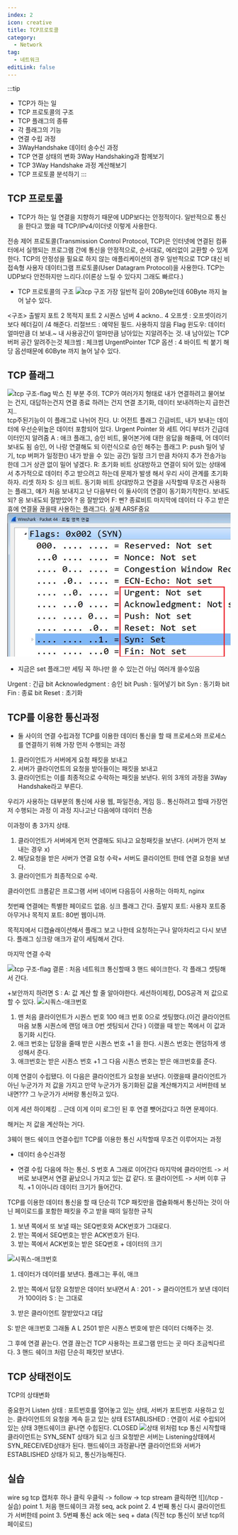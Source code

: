 ```yaml
---
index: 2
icon: creative
title: TCP프로토콜
category:
  - Network
tag:
  - 네트워크
editLink: false
---
```


:::tip

- TCP가 하는 일
- TCP 프로토콜의 구조
- TCP 플래그의 종류
- 각 플래그의 기능
- 연결 수립 과정
- 3WayHandshake 데이터 송수신 과정
- TCP 연결 상태의 변화 3Way Handshaking과 함께보기
- TCP 3Way Handshake 과정 계산해보기
- TCP 프로토콜 분석하기
  :::

## TCP 프로토콜

- TCP가 하는 일
  연결을 지향하기 때문에 UDP보다는 안정적이다. 일반적으로 통신을 한다고 했을 때
  TCP/IPv4/이더넷 이렇게 사용한다.

전송 제어 프로토콜(Transmission Control Protocol, TCP)은 인터넷에
연결된 컴퓨터에서 실행되는 프로그램 간에 통신을
안정적으로, 순서대로, 에러없이 교환할 수 있게 한다.
TCP의 안정성을 필요로 하지 않는 애플리케이션의 경우 일반적으로
TCP 대신 비접속형 사용자 데이터그램 프로토콜(User Datagram
Protocol)을 사용한다.
TCP는 UDP보다 안전하지만 느리다.(이론상 느릴 수 있다지 그래도 빠르다.)

- TCP 프로토콜의 구조
  ![tcp 구조](./img8-udp프로토콜-패킷캡처-ㅆㄹ쎼.png)
  가장 일반적 길이 20Byte인데 60Byte 까지 늘어 날수 있다.

<구조>
출발지 포트 2
목적지 포트 2
시퀀스 넘버 4
ackno.. 4
오프셋 : 오프셋이라기보다 헤더길이 /4 해준다.
리절브드 : 예약된 필드. 사용하지 않음
Flag
윈도우: 데이터 얼마만큼 더 보내.~ 내 사용공간이 얼마만큼 남아있는 지알려주는 것. 내 남아있는 TCP버퍼 공간 알려주는것
체크썸 : 체크썸
UrgentPointer
TCP 옵션 : 4 바이트 씩 붙기 해당 옵션때문에 60Byte 까지 늘어 날수 있다.

## TCP 플래그

![tcp 구조-flag](./img8-udp프로토콜-패킷캡처-ㅆㄹ쎼.png)
박스 친 부분 주의.
TCP가 여러가지 형태로
내가 연결하려고 물어보는 건지, 대답하는건지 연결 종료 하려는 건지 연결 초기화, 데이터 보내려하는지 급한건지..  
 tcp주된기능이 이 플래그로 나뉘어 진다.
U: 어전트 플래그 긴급비트, 내가 보내는 데이터에 우선순위높은 데이터 포함되어 있다.
Urgent Pointer 와 세트 어디 부터가 긴급데이터인지 알려줌
A : 애크 플래그, 승인 비트, 물어본거에 대한 응답을 해줄때, 어 데이터 보내도 됨 승인, 어 나랑 연결해도 되 이런식으로 승인 해주는 플래그
P: push 밀어 넣기, tcp 버퍼가 일정한() 내가 받을 수 있는 공간) 일정 크기 만큼 차야지 추가 전송가능한데 그거 상관 없이 밀어 넣겠다.
R: 초기화 비트 상대방하고 연결이 되어 있는 상태에서 추가적으로 데이터 주고 받으려고 하는데 문제가 발생 해서 우리 사이 관계를 초기화 하자. 리셋 하자
S: 싱크 비트. 동기화 비트 상대방하고 연결을 시작할때 무조건 사용하는 플래그, 얘가 처음 보내지고 난 다음부터 이 둘사이의 연결이 동기화기작한다. 보내도되? 응 보내도되 잘받았어 ? 응 잘받았어
F: 삔? 종료비트 마지막에 데이터 다 주고 받은 휴에 연결울 끊을때 사용하는 플래그다. 실제
ARSF중요  
![tcp 구조-flag](./img/09.tcp-플래그.png)

- 지금은 set 플래그만 세팅 꼭 하나만 쓸 수 있는건 아님 여러개 쓸수있음

Urgent : 긴급 bit
Acknowledgment : 승인 bit
Push : 밀어넣기 bit
Syn : 동기화 bit
Fin : 종료 bit
Reset : 초기화

## TCP를 이용한 통신과정

- 둘 사이의 연결 수립과정
  TCP를 이용한 데이터 통신을 할 때 프로세스와 프로세스를 연결하기 위해
  가장 먼저 수행되는 과정

1. 클라이언트가 서버에게 요청 패킷을 보내고
2. 서버가 클라이언트의 요청을 받아들이는 패킷을 보내고
3. 클라이언트는 이를 최종적으로 수락하는 패킷을 보낸다.
   위의 3개의 과정을 3Way Handshake라고 부른다.

우리가 사용하는 대부분의 통신에 사용 웹, 파일전송, 게임 등..
통신하려고 할때 가장먼저 수행되는 과정
이 과정 지나고난 다음에야 데이터 전송

이과정이 총 3가지 상태.

1. 클라이언트가 서버에게 먼저 연결해도 되냐고 요청패킷을 보낸다.
   (서버가 먼저 보내는 경우 x)
2. 해당요청을 받은 서버가 연결 요청 수락+ 서버도 클라이언트 한테 연결 요청을 보낸다.
3. 클라이언트가 최종적으로 수락.

클라이언트 크롬같은 프로그램
서버 네이버 다음등이 사용하는 아파치, nginx

첫번째 연결에는 특별한 페이로드 없음. 싱크 플래그 간다.
출발지 포트: 사용자 포트중 아무거나
목적지 포트: 80번 웹이니까.

목적지에서 디캡슐래이션해서 플래그 보고 나한테 요청하는구나 알아차리고
다시 보낸다.
플래그 싱크랑 애크가 같이 세팅해서 간다.

마지막 연결 수락

![tcp 구조-flag](./img/09.tcp-플래그-도식도.png)
결론 : 처음 네트워크 통신할때 3 핸드 쉐이크한다. 각 플래그 셋팅해서 간다.

+보안까지 하려면 S : A: 값 계산 할 줄 알아야한다.
세션하이제킹, DOS공격 저 값으로 할 수 있다.
![시쿼스-애크번호](./img/09.tcp-플래그-도식도.png)

1.  맨 처음 클라이언트가 시퀀스 번호 100 애크 번호 0으로 셋팅했다.(이건 클라이언트 마음 보통 시퀀스에 랜덤 애크 0번 셋팅되서 간다 )
    이랬을 때 받는 쪽에서 이 값과 동기화 시킨다.
2.  애크 번호는 답장을 줄때 받은 시퀀스 번호 +1 을 한다.
    시퀀스 번호는 랜덤하게 생성해서 준다.
3.  애크번호는 받은 시퀀스 번호 +1
    그 다음 시퀀스 번호는 받은 애크번호를 준다.

이제 연결이 수립됐다.
이 다음은 클라이언트가 요청을 보낸다.
이랬을때 클라이언트가 아닌 누군가가 저 값을 가지고 만약 누군가가 동기화된 값을 계산해가지고
서버한테 보내면???
그 누군가가 서버랑 통신하고 있다.

이게 세션 하이제킹 ..
근데 이게 이미 로그인 된 후 연결 뺏어갔다고 하면 문제이다.

해커는 저 값을 계산하는 거다.

3웨이 핸드 쉐이크 연결수립!! TCP를 이용한 통신 시작할때 무조건 이루어지는 과정

- 데이터 송수신과정

* 연결 수립 다음에 하는 통신. S 번호 A 그래로 이어간다
  마지막에 클라이언트 -> 서버로 보내면서 연결 끝났으니
  가지고 있는 값 같다. 또 클라이언트 -> 서버
  이후 규칙. +1 이아니라 데이터 크기가 들어간다.

TCP를 이용한 데이터 통신을 할 때 단순히 TCP 패킷만을 캡슐화해서
통신하는 것이 아닌 페이로드를 포함한 패킷을 주고 받을 때의 일정한 규칙

1. 보낸 쪽에서 또 보낼 때는 SEQ번호와 ACK번호가 그대로다.
2. 받는 쪽에서 SEQ번호는 받은 ACK번호가 된다.
3. 받는 쪽에서 ACK번호는 받은 SEQ번호 + 데이터의 크기

![시쿼스-애크번호](./img/09.tcp-플래그-도식도.png)

1. 데이터가 데이터를 보낸다.
   플래그는 푸쉬, 애크

2. 받는 쪽에서 답장 요청받은 데이터 보내면서
   A : 201 - > 클라이언트가 보낸 데이터가 100이라
   S : 는 그대로

3. 받은 클라이언트 잘받았다고 대답

S: 받은 애크번호 그래돌
A L 2501 받은 시퀀스 번호에 받은 데이터 더해주는 것.

그 후에 연결 끝는다.
연결 끊는건 TCP 사용하는 프로그램 만드는 곳 마다 조금씩다르다. 3 핸드 쉐이크 처럼 단순히 패킷만 보낸다.

## TCP 상태전이도

TCP의 상태변화

중요한거 Listen 상태 : 포트번호를 열어놓고 있는 상태, 서버가 포트번호 사용하고 있는.
클라이언트의 요청을 계속 듣고 있는 상태
ESTABLISHED : 연결이 서로 수립되어 있는 상태 3핸드쉐이크 끝나면 수힙된다.
CLOSED
![상태](./img/09.tcp-상태.png)
위처럼 tcp 통신 시작할때 클라이언트는 SYN_SENT 상태가 되고 싱크 요청받은 서버는
Listening상태에서 SYN_RECEIVED상태가 된다.
핸드쉐이크 과정끝나면 클라이언트와 서버가 ESTABLISHED 상태가 되고, 통신가능해진다.

## 실습

wire sg tcp 캡처후 하나 클릭 우클릭 -> follow -> tcp stream 클릭하면
![](/tcp - 실습)
point 1. 처음 핸드쉐이크 과정 seq, ack
point 2. 4 번째 통신 다시 클라이언트가 서버한테
point 3. 5번째 통신 ack 에는 seq + data (직전 tcp 통신이 보낸 tcp의 페이로드)
